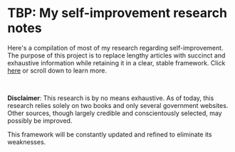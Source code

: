 <BackToOther></BackToOther>

# TBP: My self-improvement research notes

Here's a compilation of most of my research regarding self-improvement. The purpose of this project is to replace lengthy articles with succinct and exhaustive information while retaining it in a clear, stable framework. Click [here](#tbp) or scroll down to learn more.

<!-- I might've given away too much info on conquering the world, so be careful. -->

<br />

**Disclaimer**: This research is by no means exhaustive. As of today, this research relies solely on two books and only several government websites. Other sources, though largely credible and conscientously selected, may possibly be improved.

This framework will be constantly updated and refined to eliminate its weaknesses.
